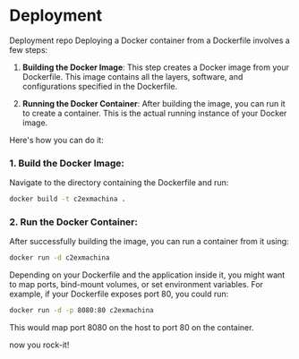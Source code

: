 # Deployment
Deployment repo
Deploying a Docker container from a Dockerfile involves a few steps:

1. **Building the Docker Image**: This step creates a Docker image from your Dockerfile. This image contains all the layers, software, and configurations specified in the Dockerfile.

2. **Running the Docker Container**: After building the image, you can run it to create a container. This is the actual running instance of your Docker image.


Here's how you can do it:

### 1. Build the Docker Image:

Navigate to the directory containing the Dockerfile and run:

```bash
docker build -t c2exmachina .
```


### 2. Run the Docker Container:

After successfully building the image, you can run a container from it using:

```bash
docker run -d c2exmachina
```

Depending on your Dockerfile and the application inside it, you might want to map ports, bind-mount volumes, or set environment variables. For example, if your Dockerfile exposes port 80, you could run:

```bash
docker run -d -p 8080:80 c2exmachina
```

This would map port 8080 on the host to port 80 on the container.

now you rock-it!
